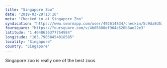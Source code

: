 ```yaml
---
title: "Singapore Zoo"
date: "2019-03-29T13:10"
meta: "Checked in at Singapore Zoo"
syndication: "https://www.swarmapp.com/user/492614834/checkin/5c9da8d53d4791002c9a241a"
foursquare: "https://foursquare.com/v/4b05880ef964a520b8ae22e3"
latitude: "1.4048636377754984"
longitude: "103.79058454018585"
locality: "Singapore"
country: "Singapore"
---
```

Singapore zoo is really one of the best zoos
